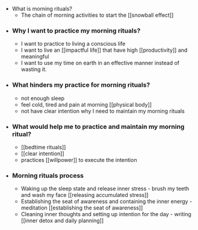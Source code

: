 - What is morning rituals?
    - The chain of morning activities to start the [[snowball effect]]
- ### Why I want to practice my morning rituals?
    - I want to practice to living a conscious life 
    - I want to live an [[impactful life]] that have high [[productivity]] and meaningful
    - I want to use my time on earth in an effective manner instead of wasting it.
- ### What hinders my practice for morning rituals?
    - not enough sleep
    - feel cold, tired and pain at morning [[physical body]]
    - not have clear intention why I need to maintain my morning rituals 
- ### What would help me to practice and maintain my morning ritual?
    - [[bedtime rituals]]
    - [[clear intention]]
    - practices [[willpower]] to execute the intention
- ### Morning rituals process
    - Waking up the sleep state and release inner stress - brush my teeth and wash my face [[releasing accumulated stress]]
    - Establishing the seat of awareness and containing the inner energy - meditation [[establishing the seat of awareness]]
    - Cleaning inner thoughts and setting up intention for the day - writing [[inner detox and daily planning]]

